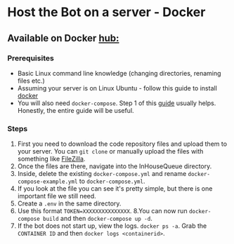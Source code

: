 # Host the Bot on a server - Docker

## Available on Docker [hub:](https://hub.docker.com/repository/docker/henrykoleoso/in-house-queue)
### Prerequisites
- Basic Linux command line knowledge (changing directories, renaming files etc.)
- Assuming your server is on Linux Ubuntu - follow this guide to install [docker](https://docs.docker.com/engine/install/ubuntu/)
- You will also need `docker-compose`. Step 1 of this [guide](https://www.digitalocean.com/community/tutorials/how-to-install-and-use-docker-compose-on-ubuntu-20-04) usually helps. Honestly, the entire guide will be useful.

### Steps
1. First you need to download the code repository files and upload them to your server. You can `git clone` or manually upload the files with something like [FileZilla](https://filezilla-project.org/).
2. Once the files are there, navigate into the InHouseQueue directory.
4. Inside, delete the existing `docker-compose.yml` and rename `docker-compose-example.yml` to `docker-compose.yml`.
5. If you look at the file you can see it's pretty simple, but there is one important file we still need.
6. Create a `.env` in the same directory.
7. Use this format `TOKEN=XXXXXXXXXXXXXXX`.
8.You can now run `docker-compose build` and then `docker-compose up -d`.
9. If the bot does not start up, view the logs. `docker ps -a`. Grab the `CONTAINER ID` and then `docker logs <containerid>`.
